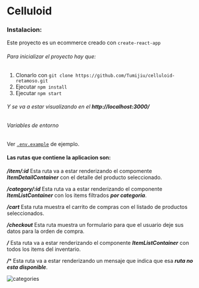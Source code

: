 # Celluloid

### Instalacion:

Este proyecto es un ecommerce creado con `create-react-app`
###### Para inicializar el proyecto hay que:

1) Clonarlo con `git clone https://github.com/Tumijiu/celluloid-retamoso.git`
2) Ejecutar `npm install`
3) Ejecutar `npm start`

###### Y se va a estar visualizando en el ***http://localhost:3000/***

###### Variables de entorno

Ver [`.env.example`](https://github.com/Tumijiu/celluloid-retamoso/blob/final/.env.example) de ejemplo.

#### Las rutas que contiene la aplicacion son:

***/item/:id***
Esta ruta va a estar renderizando el compomente ***ItemDetailContainer*** con el detalle del producto seleccionado.

***/category/:id***
Esta ruta va a estar renderizando el componente ***ItemListContainer*** con los items filtrados ***por categoria***.

***/cart***
Esta ruta muestra el carrito de compras con el listado de productos seleccionados.

***/checkout***
Esta ruta muestra un formulario para que el usuario deje sus datos para la orden de compra.

***/***
Esta ruta va a estar renderizando el componente ***ItemListContainer*** con todos los items del inventario.

***/****
Esta ruta va a estar renderizando un mensaje que indica que esa ***ruta no esta disponible***.

![categories](https://user-images.githubusercontent.com/34424810/177454431-d63a30b8-24f8-457e-92a1-b65a23031745.gif)
